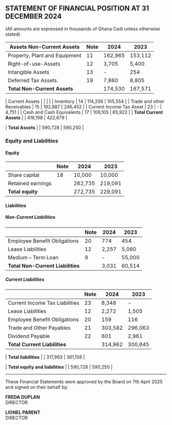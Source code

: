 ## STATEMENT OF FINANCIAL POSITION AT 31 DECEMBER 2024
(All amounts are expressed in thousands of Ghana Cedi unless otherwise stated)

| Assets Non-Current Assets     | Note | 2024    | 2023    |
|-------------------------------|------|---------|---------|
| Property, Plant and Equipment | 11   | 162,965 | 153,112 |
| Right-of-use-Assets           | 12   | 3,705   | 5,400   |
| Intangible Assets             | 13   | -       | 254     |
| Deferred Tax Assets           | 19   | 7,860   | 8,805   |
| **Total Non-Current Assets**  |      | 174,530 | 167,571 |

| Current Assets                |      |         |         |
| Inventory                     | 14   | 114,206 | 105,554 |
| Trade and other Receivables   | 15   | 192,887 | 246,452 |
| Current Income Tax Asset      | 23   | -       | 4,751   |
| Cash and Cash Equivalents     | 17   | 109,105 | 65,922  |
| **Total Current Assets**      |      | 416,198 | 422,679 |

| **Total Assets**              |      | 590,728 | 590,250 |

### Equity and Liabilities

#### Equity

|                                | Note | 2024    | 2023    |
|--------------------------------|------|---------|---------|
| Share capital                  | 18   | 10,000  | 10,000  |
| Retained earnings              |      | 262,735 | 219,091 |
| **Total equity**               |      | 272,735 | 229,091 |

#### Liabilities

##### Non-Current Liabilities

|                                | Note | 2024    | 2023    |
|--------------------------------|------|---------|---------|
| Employee Benefit Obligations   | 20   | 774     | 454     |
| Lease Liabilities              | 12   | 2,257   | 5,060   |
| Medium – Term Loan             | 9    | -       | 55,000  |
| **Total Non-Current Liabilities** |    | 3,031   | 60,514  |

##### Current Liabilities

|                                | Note | 2024    | 2023    |
|--------------------------------|------|---------|---------|
| Current Income Tax Liabilities | 23   | 8,348   | -       |
| Lease Liabilities              | 12   | 2,272   | 1,505   |
| Employee Benefit Obligations   | 20   | 159     | 116     |
| Trade and Other Payables       | 21   | 303,582 | 296,063 |
| Dividend Payable               | 22   | 601     | 2,961   |
| **Total Current Liabilities**  |      | 314,962 | 300,645 |

| **Total liabilities**          |      | 317,993 | 361,159 |

| **Total equity and liabilities** |   | 590,728 | 590,250 |

---

These Financial Statements were approved by the Board on 7th April 2025 and signed on their behalf by:

**FREDA DUPLAN**  
DIRECTOR

**LIONEL PARENT**  
DIRECTOR